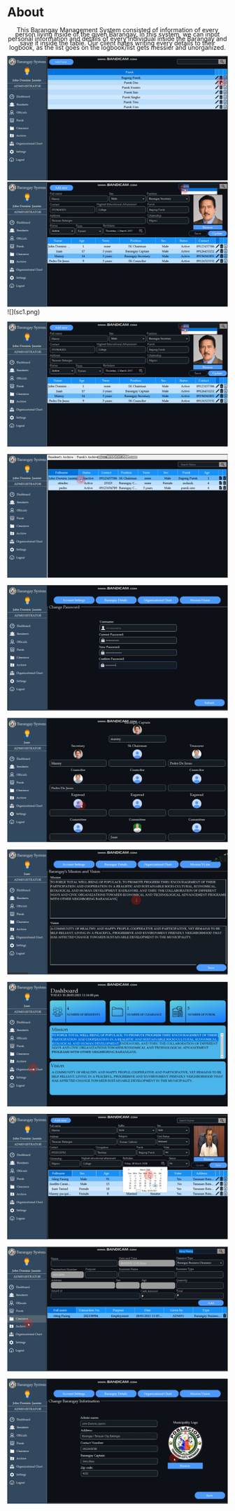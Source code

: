 <h1>About</h1>

<p style="line-height: 10px;   text-align: center; ">
This Barangay Management System consisted of information of every person living inside of the given Barangay. In this system, we can input personal information and details of every individual inside the Barangay and save it inside the table. Our client hates writing every details to their logbook, as the list goes on the logbook/list gets messier and unorganized. </p>





<div style="display:block; margin:0 auto; ">
  <img src="sc1.png" width="800" />  
  <img src="sc2.png" width="800" />  
  
</div>
![](sc1.png)

![](sc2.png)
 
![](sc3.png)

![](sc4.png)

![](sc5.png)

![](sc6.png)

![](sc7.png)

![](sc8.png)

![](sc9.png)

![](sc10.png)
